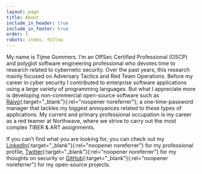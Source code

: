 ```yaml
---
layout: page
title: About
include_in_header: true
include_in_footer: true
order: 1
robots: index, follow
---
```


My name is Tijme Gommers. I’m an OffSec Certified Professional (OSCP) and polyglot software engineering professional who devotes time to research related to cybernetic security. Over the past years, this research mainly focused on Adversary Tactics and Red Team Operations. Before my career in cyber security I contributed to enterprise software applications using a large variety of programming languages. But what I appreciate more is developing non-commercial open-source software such as [Raivo](https://github.com/raivo-otp/ios-application){:target="_blank"}{:rel="noopener noreferrer"}; a one-time-password manager that tackles my biggest annoyances related to these types of applications. My current and primary professional occupation is my career as a red teamer at Northwave, where we strive to carry out the most complex TIBER & ART assignments.

If you can’t find what you are looking for, you can check out my [LinkedIn](https://www.linkedin.com/in/tijme/){:target="_blank"}{:rel="noopener noreferrer"} for my professional profile, [Twitter](https://twitter.com/tijme){:target="_blank"}{:rel="noopener noreferrer"} for my thoughts on security or [GitHub](https://github.com/tijme){:target="_blank"}{:rel="noopener noreferrer"} for my open-source projects.